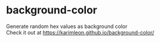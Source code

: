 # background-color

Generate random hex values as background color \
Check it out at https://karimleon.github.io/background-color/
